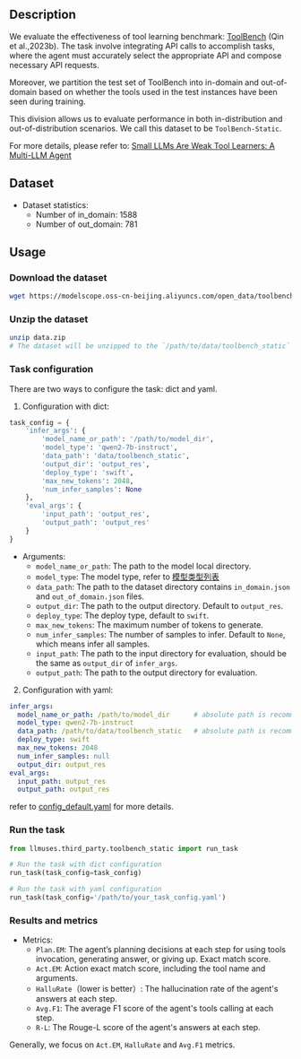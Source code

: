 
## Description
We evaluate the effectiveness of tool learning benchmark: [ToolBench](https://arxiv.org/pdf/2307.16789) (Qin et al.,2023b). The task involve integrating API calls to accomplish tasks, where the agent must accurately select the appropriate API and compose necessary API requests.

Moreover, we partition the test set of ToolBench into in-domain and out-of-domain based on whether the tools used in the test instances have been seen during training.

This division allows us to evaluate performance in both in-distribution and out-of-distribution scenarios. We call this dataset to be `ToolBench-Static`.

For more details, please refer to: [Small LLMs Are Weak Tool Learners: A Multi-LLM Agent](https://arxiv.org/abs/2401.07324)

## Dataset

- Dataset statistics:
  - Number of in_domain: 1588
  - Number of out_domain: 781

## Usage
### Download the dataset

```bash
wget https://modelscope.oss-cn-beijing.aliyuncs.com/open_data/toolbench-static/data.zip
```


### Unzip the dataset

```bash
unzip data.zip
# The dataset will be unzipped to the `/path/to/data/toolbench_static` folder
```


### Task configuration

There are two ways to configure the task: dict and yaml.

1. Configuration with dict:

```python
task_config = {
    'infer_args': {
        'model_name_or_path': '/path/to/model_dir',
        'model_type': 'qwen2-7b-instruct',
        'data_path': 'data/toolbench_static',
        'output_dir': 'output_res',
        'deploy_type': 'swift',
        'max_new_tokens': 2048,
        'num_infer_samples': None
    },
    'eval_args': {
        'input_path': 'output_res',
        'output_path': 'output_res'
    }
}
```
- Arguments:
  - `model_name_or_path`: The path to the model local directory.
  - `model_type`: The model type, refer to [模型类型列表](https://github.com/modelscope/swift/blob/main/docs/source/LLM/%E6%94%AF%E6%8C%81%E7%9A%84%E6%A8%A1%E5%9E%8B%E5%92%8C%E6%95%B0%E6%8D%AE%E9%9B%86.md)
  - `data_path`: The path to the dataset directory contains `in_domain.json` and `out_of_domain.json` files.
  - `output_dir`: The path to the output directory. Default to `output_res`.
  - `deploy_type`: The deploy type, default to `swift`.
  - `max_new_tokens`: The maximum number of tokens to generate.
  - `num_infer_samples`: The number of samples to infer. Default to `None`, which means infer all samples.
  - `input_path`: The path to the input directory for evaluation, should be the same as `output_dir` of `infer_args`.
  - `output_path`: The path to the output directory for evaluation.


2. Configuration with yaml:

```yaml
infer_args:
  model_name_or_path: /path/to/model_dir      # absolute path is recommended
  model_type: qwen2-7b-instruct
  data_path: /path/to/data/toolbench_static   # absolute path is recommended
  deploy_type: swift
  max_new_tokens: 2048
  num_infer_samples: null
  output_dir: output_res
eval_args:
  input_path: output_res
  output_path: output_res
```
refer to [config_default.yaml](config_default.yaml) for more details.


### Run the task

```python
from llmuses.third_party.toolbench_static import run_task

# Run the task with dict configuration
run_task(task_config=task_config)

# Run the task with yaml configuration
run_task(task_config='/path/to/your_task_config.yaml')
```


### Results and metrics

- Metrics:
  - `Plan.EM`: The agent’s planning decisions at each step for using tools invocation, generating answer, or giving up. Exact match score.
  - `Act.EM`: Action exact match score, including the tool name and arguments.
  - `HalluRate`（lower is better）: The hallucination rate of the agent's answers at each step.
  - `Avg.F1`: The average F1 score of the agent's tools calling at each step.
  - `R-L`: The Rouge-L score of the agent's answers at each step.

Generally, we focus on `Act.EM`, `HalluRate` and `Avg.F1` metrics.
